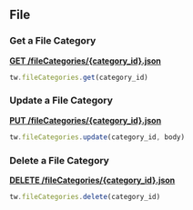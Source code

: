 ## File

### Get a File Category

[**GET /fileCategories/{category_id}.json**](https://developer.teamwork.com/projects/file-categories/retrieving-all-of-a-file-categories)

```js
tw.fileCategories.get(category_id)
```

### Update a File Category

[**PUT /fileCategories/{category_id}.json**](https://developer.teamwork.com/projects/file-categories/updating-a-file-category)

```js
tw.fileCategories.update(category_id, body)
```

### Delete a File Category

[**DELETE /fileCategories/{category_id}.json**](https://developer.teamwork.com/projects/file-categories/deleting-a-file-category)

```js
tw.fileCategories.delete(category_id)
```
